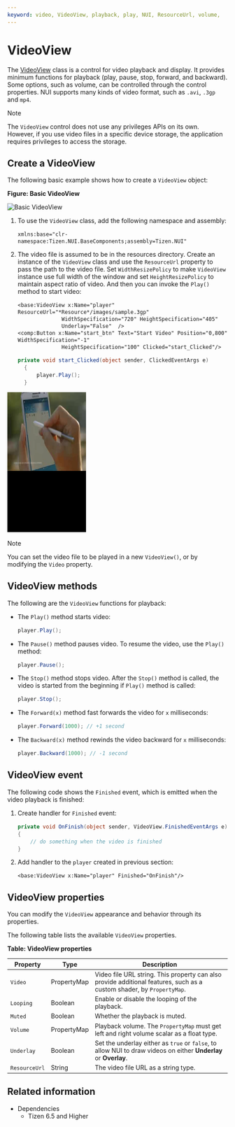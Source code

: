 ```yaml
---
keyword: video, VideoView, playback, play, NUI, ResourceUrl, volume,
---
```


# VideoView

The [VideoView](/application/dotnet/api/TizenFX/latest/api/Tizen.NUI.BaseComponents.VideoView.html) class is a control for video playback and display. It provides minimum functions for playback (play, pause, stop, forward, and backward). Some options, such as volume, can be controlled through the control properties. NUI supports many kinds of video format, such as `.avi`, `.3gp` and `mp4`.

 > [!NOTE] 
 > The `VideoView` control does not use any privileges APIs on its own. However, if you use video files in a specific device storage, the application requires privileges to access the storage.


## Create a VideoView

The following basic example shows how to create a `VideoView` object:

**Figure: Basic VideoView**

![Basic VideoView](../nui-components/media/VideoView.png)

1.  To use the `VideoView` class, add the following namespace and assembly:

    ```xaml
    xmlns:base="clr-namespace:Tizen.NUI.BaseComponents;assembly=Tizen.NUI"
    ```
  
2.   The video file is assumed to be in the resources directory. Create an instance of the `VideoView` class and use the `ResourceUrl` property to pass the path to the video file. Set `WidthResizePolicy` to make `VideoView` instance use full width of the window and set `HeightResizePolicy` to maintain aspect ratio of video. And then you can invoke the `Play()` method to start video:

      ```xaml
      <base:VideoView x:Name="player" ResourceUrl="*Resource*/images/sample.3gp" 
                    WidthSpecification="720" HeightSpecification="405"
                    Underlay="False"  />
      <comp:Button x:Name="start_btn" Text="Start Video" Position="0,800" WidthSpecification="-1"
                    HeightSpecification="100" Clicked="start_Clicked"/>
      ```

      ```csharp
      private void start_Clicked(object sender, ClickedEventArgs e)
        {
            player.Play();
        }
      ```

![Basic VideoView](media/basicVideoView.png)

> [!NOTE]  
> You can set the video file to be played in a new `VideoView()`, or by modifying the `Video` property.


## VideoView methods

  The following are the `VideoView` functions for playback:

  - The `Play()` method starts video:

      ```csharp
      player.Play();
      ```

  - The `Pause()` method pauses video. To resume the video, use the `Play()` method:

      ```csharp
      player.Pause();
      ```

  - The `Stop()` method stops video. After the `Stop()` method is called, the video is started from the beginning if `Play()` method is called:

      ```csharp
      player.Stop();
      ```

  - The `Forward(x)` method fast forwards the video for `x` milliseconds:

      ```csharp
      player.Forward(1000); // +1 second
      ```

  - The `Backward(x)` method rewinds the video backward for `x` milliseconds:

      ```csharp
      player.Backward(1000); // -1 second
      ``` 

## VideoView event

The following code shows the `Finished` event, which is emitted when the video playback is finished:

  1. Create handler for `Finished` event:

      ```csharp
      private void OnFinish(object sender, VideoView.FinishedEventArgs e)
      {
          // do something when the video is finished
      }
      ```
  
  2. Add handler to the `player` created in previous section:

      ```xaml
      <base:VideoView x:Name="player" Finished="OnFinish"/>
      ```

## VideoView properties

You can modify the `VideoView` appearance and behavior through its properties.

The following table lists the available `VideoView` properties.

**Table: VideoView properties**

| Property      | Type         | Description                              |
| ------------- | ------------ | ---------------------------------------- |
| `Video`       | PropertyMap  | Video file URL string. This property can also provide additional features, such as a custom shader, by `PropertyMap`. |
| `Looping`     | Boolean      | Enable or disable the looping of the playback. |
| `Muted`       | Boolean      | Whether the playback is muted.            |
| `Volume`      | PropertyMap  | Playback volume. The `PropertyMap` must get left and right volume scalar as a float type. |
| `Underlay`    | Boolean      | Set the underlay either as `true` or `false`, to allow NUI to draw videos on either **Underlay** or **Overlay**. |
| `ResourceUrl` | String       | The video file URL as a string type.            |

## Related information
- Dependencies
  -   Tizen 6.5 and Higher
